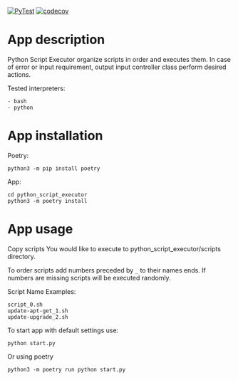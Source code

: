 [![PyTest](https://github.com/KubaTaba1uga/python_script_executor/actions/workflows/pytest.yml/badge.svg?branch=master)](https://github.com/KubaTaba1uga/python_script_executor/actions/workflows/pytest.yml) 
[![codecov](https://codecov.io/gh/KubaTaba1uga/python_script_executor/branch/master/graph/badge.svg?token=BHLC73ZGK0)](https://codecov.io/gh/KubaTaba1uga/python_script_executor)

# App description 
Python Script Executor organize scripts in order and executes them.
In case of error or input requirement, output input controller class perform desired actions.

Tested interpreters:

	- bash
	- python

# App installation

Poetry:

	python3 -m pip install poetry
	
App:

	cd python_script_executor
	python3 -m poetry install

# App usage 
Copy scripts You would like to execute to python_script_executor/scripts directory.

To order scripts add numbers preceded by `_` to their names ends. If numbers are missing
scripts will be executed randomly.

Script Name Examples:

	script_0.sh
	update-apt-get_1.sh
	update-upgrade_2.sh

To start app with default settings use:

	python start.py
	
Or using poetry

	python3 -m poetry run python start.py

